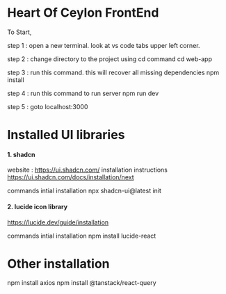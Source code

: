 # Heart Of Ceylon FrontEnd

To Start, 

step 1 : open a new terminal. look at vs code tabs upper left corner. 

step 2 : change directory to the project using cd command
cd web-app

step 3 : run this command. this will recover all missing dependencies 
npm install

step 4 : run this command to run server
npm run dev

step 5 : goto localhost:3000




# Installed UI libraries 

#### 1. shadcn
website : https://ui.shadcn.com/
installation instructions
https://ui.shadcn.com/docs/installation/next

commands intial installation
npx shadcn-ui@latest init

#### 2. lucide icon library 

https://lucide.dev/guide/installation

commands intial installation
npm install lucide-react


# Other installation 

npm install axios
npm install @tanstack/react-query
